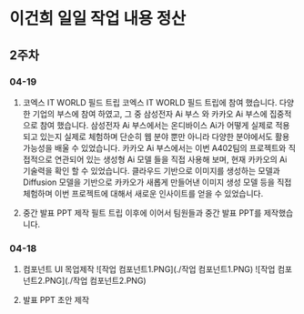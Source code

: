 # 이건희 일일 작업 내용 정산

## 2주차

### 04-19
1. 코엑스 IT WORLD 필드 트립
 코엑스 IT WORLD 필드 트립에 참여 했습니다. 다양한 기업의 부스에 참여 하였고, 그 중 삼성전자 Ai 부스 와 카카오 Ai 부스에 집중적으로 참여 했습니다. 삼성전자 Ai 부스에서는 온디바이스 Ai가 어떻게 실제로 적용되고 있는지 실제로 체험하며 단순히 웹 분야 뿐만 아니라 다양한 분야에서도 활용 가능성을 배울 수 있었습니다.
 카카오 Ai 부스에서는 이번 A402팀의 프로젝트와 직접적으로 연관되어 있는 생성형 Ai 모델 들을 직접 사용해 보며, 현재 카카오의 Ai 기술력을 확인 할 수 있었습니다. 클라우드 기반으로 이미지를 생성하는 모델과 Diffusion 모델을 기반으로 카카오가 새롭게 만들어낸 이미지 생성 모델 등을 직접 체험하며 이번 프로젝트에 대해서 새로운 인사이트를 얻을 수 있었습니다.

2. 중간 발표 PPT 제작
 필트 트립 이후에 이어서 팀원들과 중간 발표 PPT를 제작했습니다.

### 04-18

1. 컴포넌트 UI 목업제작
 ![작업 컴포넌트1.PNG](./작업 컴포넌트1.PNG)
 ![작업 컴포넌트2.PNG](./작업 컴포넌트2.PNG)

2. 발표 PPT 초안 제작
